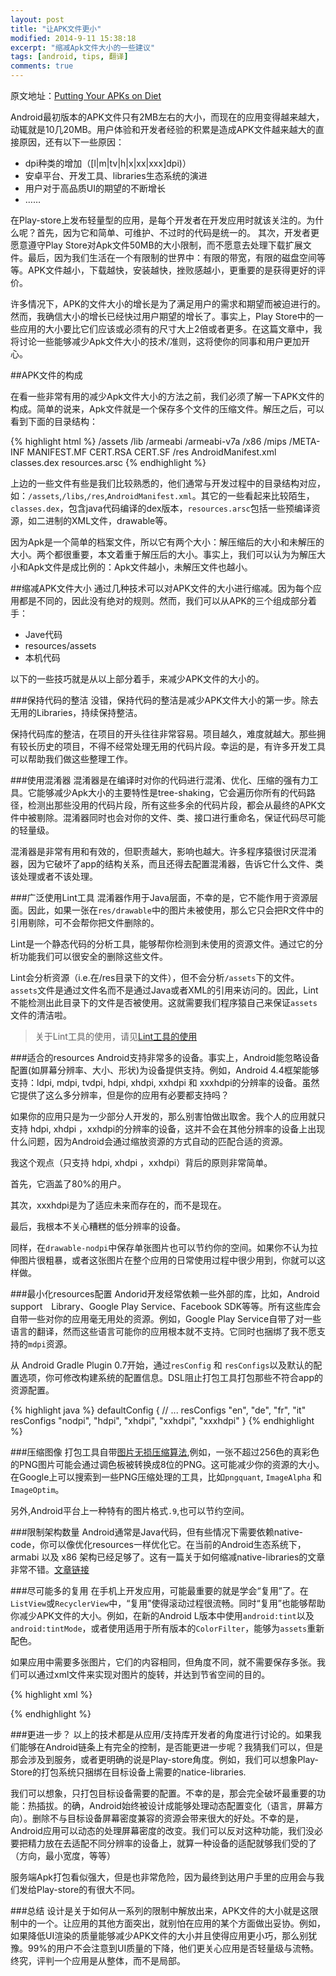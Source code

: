 ```yaml
---
layout: post
title: "让APK文件更小"
modified: 2014-9-11 15:38:18
excerpt: "缩减Apk文件大小的一些建议"
tags: [android, tips, 翻译]
comments: true
---
```


原文地址：[Putting Your APKs on Diet](http://cyrilmottier.com/2014/08/26/putting-your-apks-on-diet/)

Android最初版本的APK文件只有2MB左右的大小，而现在的应用变得越来越大，动辄就是10几20MB。用户体验和开发者经验的积累是造成APK文件越来越大的直接原因，还有以下一些原因：

- dpi种类的增加（[l|m|tv|h|x|xx|xxx]dpi)）
- 安卓平台、开发工具、libraries生态系统的演进
- 用户对于高品质UI的期望的不断增长
- ……

在Play-store上发布轻量型的应用，是每个开发者在开发应用时就该关注的。为什么呢？首先，因为它和简单、可维护、不过时的代码是统一的。
其次，开发者更愿意遵守Play Store对Apk文件50MB的大小限制，而不愿意去处理下载扩展文件。最后，因为我们生活在一个有限制的世界中：有限的带宽，有限的磁盘空间等等。APK文件越小，下载越快，安装越快，挫败感越小，更重要的是获得更好的评价。

许多情况下，APK的文件大小的增长是为了满足用户的需求和期望而被迫进行的。然而，我确信大小的增长已经快过用户期望的增长了。事实上，Play Store中的一些应用的大小要比它们应该或必须有的尺寸大上2倍或者更多。在这篇文章中，我将讨论一些能够减少Apk文件大小的技术/准则，这将使你的同事和用户更加开心。

##APK文件的构成

在看一些非常有用的减少Apk文件大小的方法之前，我们必须了解一下APK文件的构成。简单的说来，Apk文件就是一个保存多个文件的压缩文件。解压之后，可以看到下面的目录结构：

{% highlight html %}
/assets
/lib
  /armeabi
  /armeabi-v7a
  /x86
  /mips
/META-INF
  MANIFEST.MF
  CERT.RSA
  CERT.SF
/res
AndroidManifest.xml
classes.dex
resources.arsc
{% endhighlight %}

上边的一些文件有些是我们比较熟悉的，他们通常与开发过程中的目录结构对应，如：`/assets`,`/libs`,`/res`,`AndroidManifest.xml`。其它的一些看起来比较陌生，`classes.dex`，包含java代码编译的dex版本，`resources.arsc`包括一些预编译资源，如二进制的XML文件，drawable等。

因为Apk是一个简单的档案文件，所以它有两个大小：解压缩后的大小和未解压的大小。两个都很重要，本文着重于解压后的大小。事实上，我们可以认为为解压大小和Apk文件是成比例的：Apk文件越小，未解压文件也越小。

##缩减APK文件大小
通过几种技术可以对APK文件的大小进行缩减。因为每个应用都是不同的，因此没有绝对的规则。然而，我们可以从APK的三个组成部分着手：

- Jave代码
- resources/assets
- 本机代码

以下的一些技巧就是从以上部分着手，来减少APK文件的大小的。

###保持代码的整洁
没错，保持代码的整洁是减少APK文件大小的第一步。除去无用的Libraries，持续保持整洁。

保持代码库的整洁，在项目的开头往往非常容易。项目越久，难度就越大。那些拥有较长历史的项目，不得不经常处理无用的代码片段。幸运的是，有许多开发工具可以帮助我们做这些整理工作。

###使用混淆器
混淆器是在编译时对你的代码进行混淆、优化、压缩的强有力工具。它能够减少Apk大小的主要特性是tree-shaking，它会遍历你所有的代码路径，检测出那些没用的代码片段，所有这些多余的代码片段，都会从最终的APK文件中被剔除。混淆器同时也会对你的文件、类、接口进行重命名，保证代码尽可能的轻量级。

混淆器是非常有用和有效的，但职责越大，影响也越大。许多程序猿很讨厌混淆器，因为它破坏了app的结构关系，而且还得去配置混淆器，告诉它什么文件、类该处理或者不该处理。

###广泛使用Lint工具
混淆器作用于Java层面，不幸的是，它不能作用于资源层面。因此，如果一张在`res/drawable`中的图片未被使用，那么它只会把R文件中的引用剔除，可不会帮你把文件删除的。 

Lint是一个静态代码的分析工具，能够帮你检测到未使用的资源文件。通过它的分析功能我们可以很安全的删除这些文件。

Lint会分析资源（i.e.在/res目录下的文件），但不会分析`/assets`下的文件。`assets`文件是通过文件名而不是通过Java或者XML的引用来访问的。因此，Lint不能检测出此目录下的文件是否被使用。这就需要我们程序猿自己来保证`assets`文件的清洁啦。

>关于Lint工具的使用，请见[Lint工具的使用](http://developer.android.com/tools/debugging/improving-w-lint.html)

###适合的resources
Android支持非常多的设备。事实上，Android能忽略设备配置(如屏幕分辨率、大小、形状)为设备提供支持。例如，Android 4.4框架能够支持：ldpi, mdpi, tvdpi, hdpi, xhdpi, xxhdpi 和 xxxhdpi的分辨率的设备。虽然它提供了这么多分辨率，但是你的应用有必要都支持吗？

如果你的应用只是为一少部分人开发的，那么别害怕做出取舍。我个人的应用就只支持 hdpi, xhdpi ，xxhdpi的分辨率的设备，这并不会在其他分辨率的设备上出现什么问题，因为Android会通过缩放资源的方式自动的匹配合适的资源。

我这个观点（只支持 hdpi, xhdpi ，xxhdpi）背后的原则非常简单。

首先，它涵盖了80%的用户。

其次，xxxhdpi是为了适应未来而存在的，而不是现在。

最后，我根本不关心糟糕的低分辨率的设备。

同样，在`drawable-nodpi`中保存单张图片也可以节约你的空间。如果你不认为拉伸图片很粗暴，或者这张图片在整个应用的日常使用过程中很少用到，你就可以这样做。

###最小化resources配置
Andorid开发经常依赖一些外部的库，比如，Android support　Library、Google Play Service、Facebook SDK等等。所有这些库会自带一些对你的应用毫无用处的资源。例如，Google Play Service自带了对一些语言的翻译，然而这些语言可能你的应用根本就不支持。它同时也捆绑了我不愿支持的`mdpi`资源。

从 Android Gradle Plugin 0.7开始，通过`resConfig` 和 `resConfigs`以及默认的配置选项，你可修改构建系统的配置信息。DSL阻止打包工具打包那些不符合app的资源配置。

{% highlight java %}
defaultConfig {
 	// ...
 	resConfigs "en", "de", "fr", "it"
 	resConfigs "nodpi", "hdpi", "xhdpi", "xxhdpi", "xxxhdpi"
}
{% endhighlight %}

###压缩图像
打包工具自带[图片无损压缩算法](http://developer.android.com/guide/topics/resources/drawable-resource.html#Bitmap),例如，一张不超过256色的真彩色的PNG图片可能会通过调色板被转换成8位的PNG。这可能减少你的资源的大小。在Google上可以搜索到一些PNG压缩处理的工具，比如`pngquant`, `ImageAlpha` 和 `ImageOptim`。

另外,Android平台上一种特有的图片格式`.9`,也可以节约空间。

###限制架构数量
Android通常是Java代码，但有些情况下需要依赖native-code，你可以像优化resources一样优化它。在当前的Android生态系统下， armabi 以及 x86 架构已经足够了。这有一篇关于如何缩减native-libraries的文章非常不错。[文章链接](http://blog.algolia.com/android-ndk-how-to-reduce-libs-size/)

###尽可能多的复用
在手机上开发应用，可能最重要的就是学会“复用”了。在`ListView`或`RecyclerView`中，“复用”使得滚动过程很流畅。同时“复用”也能够帮助你减少APK文件的大小。例如，在新的Android L版本中使用`android:tint`以及`android:tintMode`，或者使用适用于所有版本的`ColorFilter`，能够为`assets`重新配色。

如果应用中需要多张图片，它们的内容相同，但角度不同，就不需要保存多张。我们可以通过xml文件来实现对图片的旋转，并达到节省空间的目的。

{% highlight xml %}
<?xml version="1.0" encoding="utf-8"?>
<rotate xmlns:android="http://schemas.android.com/apk/res/android"
 	android:drawable="@drawable/ic_arrow_expand"
 	android:fromDegrees="180"
 	android:pivotX="50%"
 	android:pivotY="50%"
 	android:toDegrees="180" />
{% endhighlight %}

###更进一步？
以上的技术都是从应用/支持库开发者的角度进行讨论的。如果我们能够在Android链条上有完全的控制，是否能更进一步呢？我猜我们可以，但是那会涉及到服务，或者更明确的说是Play-store角度。例如，我们可以想象Play-Store的打包系统只捆绑在目标设备上需要的natice-libraries.

我们可以想象，只打包目标设备需要的配置。不幸的是，那会完全破坏最重要的功能：热插拔。的确，Android始终被设计成能够处理动态配置变化（语言，屏幕方向）。删除不与目标设备屏幕密度兼容的资源会带来很大的好处。不幸的是，Android应用可以动态的处理屏幕密度的改变。我们可以反对这种功能，我们没必要把精力放在去适配不同分辨率的设备上，就算一种设备的适配就够我们受的了（方向，最小宽度，等等）

服务端Apk打包看似强大，但是也非常危险，因为最终到达用户手里的应用会与我们发给Play-store的有很大不同。

###总结
设计是关于如何从一系列的限制中解放出来，APK文件的大小就是这限制中的一个。让应用的其他方面突出，就别怕在应用的某个方面做出妥协。例如，如果降低UI渲染的质量能够减少APK文件的大小并且使得应用更小巧，那么别犹豫。99%的用户不会注意到UI质量的下降，他们更关心应用是否轻量级与流畅。终究，评判一个应用是从整体，而不是局部。